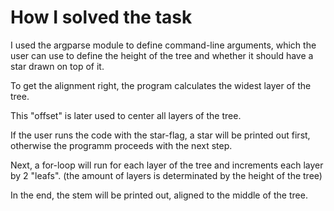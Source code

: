 # How I solved the task

I used the argparse module to define command-line arguments, which the user can use to define the height of the tree and whether it should have a star drawn on top of it.

To get the alignment right, the program calculates the widest layer of the tree.

This "offset" is later used to center all layers of the tree.

If the user runs the code with the star-flag, a star will be printed out first, otherwise the programm proceeds with the next step.

Next, a for-loop will run for each layer of the tree and increments each layer by 2 "leafs". (the amount of layers is determinated by the height of the tree)

In the end, the stem will be printed out, aligned to the middle of the tree.